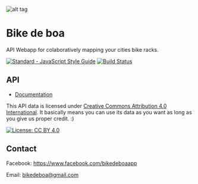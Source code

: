 
![alt tag](https://www.bikedeboa.com.br/favicons/icon-192x192.png)
# Bike de boa

API Webapp for colaboratively mapping your cities bike racks.

[![Standard - JavaScript Style Guide](https://img.shields.io/badge/code%20style-standard-brightgreen.svg)](http://standardjs.com/)
[![Build Status](https://travis-ci.org/dennerevaldt/bikedeboa-api.svg?branch=master)](https://travis-ci.org/dennerevaldt/bikedeboa-api)

## API

* [Documentation](https://bdb-api.herokuapp.com/v1/doc)

This API data is licensed under [Creative Commons Attribution 4.0 International](https://creativecommons.org/licenses/by/4.0/). It basically means you can use its data as you want as long as you give us proper credit. :)

[![License: CC BY 4.0](https://licensebuttons.net/l/by/4.0/80x15.png)](http://creativecommons.org/licenses/by/4.0/)

## Contact

Facebook: https://www.facebook.com/bikedeboaapp

Email: bikedeboa@gmail.com
